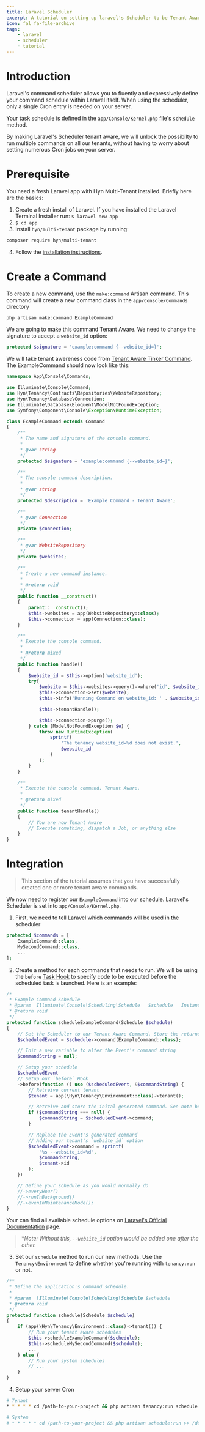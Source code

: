 ```yaml
---
title: Laravel Scheduler
excerpt: A tutorial on setting up laravel's Scheduler to be Tenant Aware.
icon: fal fa-file-archive
tags:
    - laravel
    - scheduler
    - tutorial
---
```

# Introduction

Laravel's command scheduler allows you to fluently and expressively define your command schedule within Laravel itself. When using the scheduler, only a single Cron entry is needed on your server.

Your task schedule is defined in the `app/Console/Kernel.php` file's `schedule` method.

By making Laravel's Scheduler tenant aware, we will unlock the possibilty to run multiple commands on all our tenants, without having to worry about setting numerous Cron jobs on your server.

# Prerequisite
You need a fresh Laravel app with Hyn Multi-Tenant installed. Briefly here are the basics:

1. Create a fresh install of Laravel.  If you have installed the Laravel Terminal Installer run: `$ laravel new app`
2. `$ cd app`
3. Install `hyn/multi-tenant` package by running:

```bash
composer require hyn/multi-tenant
```

4. Follow the [installation instructions](https://tenancy.dev/docs/hyn/5.4/installation).

# Create a Command

To create a new command, use the `make:command` Artisan command. This command will create a new command class in the `app/Console/Commands` directory

```bash
php artisan make:command ExampleCommand
```

We are going to make this command Tenant Aware. We need to change the signature to accept a `website_id` option:

```php
protected $signature = 'example:command {--website_id=}';
```

We will take tenant awereness code from [Tenant Aware Tinker Command](https://tenancy.dev/docs/hyn/5.4/commands#tenant-aware-tinker-command). The ExampleCommand should now look like this:

```php
namespace App\Console\Commands;

use Illuminate\Console\Command;
use Hyn\Tenancy\Contracts\Repositories\WebsiteRepository;
use Hyn\Tenancy\Database\Connection;
use Illuminate\Database\Eloquent\ModelNotFoundException;
use Symfony\Component\Console\Exception\RuntimeException;

class ExampleCommand extends Command
{
    /**
     * The name and signature of the console command.
     *
     * @var string
     */
    protected $signature = 'example:command {--website_id=}';

    /**
     * The console command description.
     *
     * @var string
     */
    protected $description = 'Example Command - Tenant Aware';

    /**
     * @var Connection
     */
    private $connection;

    /**
     * @var WebsiteRepository
     */
    private $websites;

    /**
     * Create a new command instance.
     *
     * @return void
     */
    public function __construct()
    {
        parent::__construct();
        $this->websites = app(WebsiteRepository::class);
        $this->connection = app(Connection::class);
    }

    /**
     * Execute the console command.
     *
     * @return mixed
     */
    public function handle()
    {
        $website_id = $this->option('website_id');
        try{
            $website = $this->websites->query()->where('id', $website_id)->firstOrFail();
            $this->connection->set($website);
            $this->info('Running Command on website_id: ' . $website_id);

            $this->tenantHandle();

            $this->connection->purge();
        } catch (ModelNotFoundException $e) {
            throw new RuntimeException(
                sprintf(
                    'The tenancy website_id=%d does not exist.',
                    $website_id
                )
            );
        }
    }

    /**
     * Execute the console command. Tenant Aware.
     *
     * @return mixed
     */
    public function tenantHandle()
    {
        // You are now Tenant Aware
        // Execute something, dispatch a Job, or anything else
    }
}
```

# Integration

>This section of the tutorial assumes that you have successfully created one or more tenant aware commands.

We now need to register our `ExampleCommand` into our schedule. Laravel's Scheduler is set into `app/Console/Kernel.php`.

1. First, we need to tell Laravel which commands will be used in the scheduler

```php
protected $commands = [
    ExampleCommand::class,
    MySecondCommand::class,
    ...
];

```

2. Create a method for each commands that needs to run. We will be using the `before` [Task Hook](https://laravel.com/docs/master/scheduling#task-hooks) to specify code to be executed before the scheduled task is launched. Here is an example:

```php
/*
 * Example Command Schedule
 * @param  Illuminate\Console\Scheduling\Schedule   $schedule   Instance of schedule
 * @return void
 */
protected function scheduleExampleCommand(Schedule $schedule)
{
    // Set the Scheduler to our Tenant Aware Command. Store the returned Event.
    $scheduledEvent = $schedule->command(ExampleCommand::class);

    // Init a new variable to alter the Event's command string
    $commandString = null;

    // Setup your schedule
    $scheduledEvent
    // Setup our `before` Hook
    ->before(function () use ($scheduledEvent, &$commandString) {
        // Retreive current tenant
        $tenant = app(\Hyn\Tenancy\Environment::class)->tenant();

        // Retreive and store the inital generated command. See note below*
        if ($commandString === null) {
            $commandString = $scheduledEvent->command;
        }

        // Replace the Event's generated command
        // Adding our tenant's `website_id` option
        $scheduledEvent->command = sprintf(
            "%s --website_id=%d",
            $commandString,
            $tenant->id
        );
    })

    // Define your schedule as you would normally do
    //->everyHour()
    //->runInBackground()
    //->evenInMaintenanceMode();
}
```
Your can find all available schedule options on [Laravel's Official Documentation](https://laravel.com/docs/master/scheduling#schedule-frequency-options) page.

>**Note: Without this, `--website_id` option would be added one after the other.*


3. Set our `schedule` method to run our new methods. Use the `Tenancy\Environment` to define whether you're running with `tenancy:run` or not.

```php
/**
 * Define the application's command schedule.
 *
 * @param  \Illuminate\Console\Scheduling\Schedule $schedule
 * @return void
 */
protected function schedule(Schedule $schedule)
{
    if (app(\Hyn\Tenancy\Environment::class)->tenant()) {
        // Run your tenant aware schedules
        $this->scheduleExampleCommand($schedule);
        $this->scheduleMySecondCommand($schedule);
        ...
    } else {
        // Run your system schedules
        // ...
    }
}
```

4. Setup your server Cron

```bash
# Tenant
* * * * * cd /path-to-your-project && php artisan tenancy:run schedule:run >> /dev/null 2>&1

# System
# * * * * * cd /path-to-your-project && php artisan schedule:run >> /dev/null 2>&1
```
